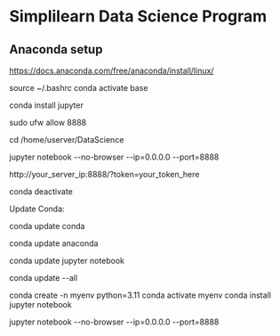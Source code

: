 # Simplilearn Data Science Program




## Anaconda setup 

https://docs.anaconda.com/free/anaconda/install/linux/


source ~/.bashrc
conda activate base


conda install jupyter

sudo ufw allow 8888


cd /home/userver/DataScience

jupyter notebook --no-browser --ip=0.0.0.0 --port=8888


http://your_server_ip:8888/?token=your_token_here


conda deactivate




Update Conda:

conda update conda

conda update anaconda

conda update jupyter notebook

conda update --all

conda create -n myenv python=3.11
conda activate myenv
conda install jupyter notebook

jupyter notebook --no-browser --ip=0.0.0.0 --port=8888
